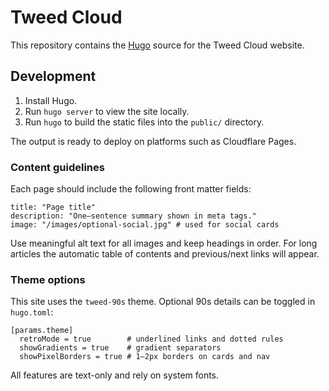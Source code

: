 # Tweed Cloud

This repository contains the [Hugo](https://gohugo.io/) source for the Tweed Cloud website.

## Development

1. Install Hugo.
2. Run `hugo server` to view the site locally.
3. Run `hugo` to build the static files into the `public/` directory.

The output is ready to deploy on platforms such as Cloudflare Pages.

### Content guidelines

Each page should include the following front matter fields:

```
title: "Page title"
description: "One–sentence summary shown in meta tags."
image: "/images/optional-social.jpg" # used for social cards
```

Use meaningful alt text for all images and keep headings in order. For long articles the automatic table of contents and previous/next links will appear.

### Theme options

This site uses the `tweed-90s` theme. Optional 90s details can be toggled in `hugo.toml`:

```
[params.theme]
  retroMode = true        # underlined links and dotted rules
  showGradients = true    # gradient separators
  showPixelBorders = true # 1–2px borders on cards and nav
```

All features are text-only and rely on system fonts.
